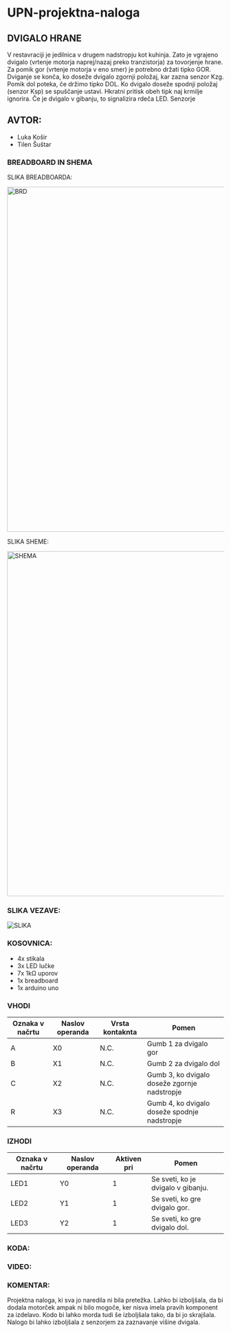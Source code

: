 # UPN-projektna-naloga
## DVIGALO HRANE
V restavraciji je jedilnica v drugem nadstropju kot kuhinja. Zato je vgrajeno dvigalo (vrtenje motorja naprej/nazaj preko tranzistorja) za tovorjenje hrane. Za pomik gor (vrtenje motorja v eno smer) je potrebno držati tipko GOR. Dviganje se konča, ko doseže dvigalo zgornji položaj, kar zazna senzor Kzg. Pomik dol poteka, če držimo tipko DOL. Ko dvigalo doseže spodnji položaj (senzor Ksp)  se spuščanje ustavi. Hkratni pritisk obeh tipk naj krmilje ignorira. Če je dvigalo v gibanju, to signalizira rdeča LED. Senzorje

## AVTOR:
* Luka Košir
* Tilen Šuštar

### BREADBOARD IN SHEMA
SLIKA BREADBOARDA:

<img width="800" alt="BRD" src="https://user-images.githubusercontent.com/83816742/165065481-2d10d512-d01e-4735-96c7-7cc3759c0878.png">

SLIKA SHEME:

<img width="800" alt="SHEMA" src="https://user-images.githubusercontent.com/83816742/166655495-cfedf580-866f-4ac3-afa0-1ae1cb74e0ba.png">

### SLIKA VEZAVE:
![SLIKA ](https://user-images.githubusercontent.com/83816742/166651538-1cbbf395-715b-498a-bb1b-7edbe52ac66a.png)

### KOSOVNICA:
- 4x stikala
- 3x LED lučke 
- 7x 1kΩ uporov
- 1x breadboard
- 1x arduino uno

### VHODI
| **Oznaka v načrtu** | **Naslov operanda** | **Vrsta kontaknta** | **Pomen**                          |
|-----------------|-----------------|-----------------|------------------------------------------------| 
| A               | X0              | N.C.            | Gumb 1 za dvigalo gor                          |
| B               | X1              | N.C.            | Gumb 2 za dvigalo dol                          |
| C               | X2              | N.C.            | Gumb 3, ko dvigalo doseže zgornje nadstropje   |
| R               | X3              | N.C.            | Gumb 4, ko dvigalo doseže spodnje nadstropje   |


### IZHODI
| **Oznaka v načrtu** | **Naslov operanda** | **Aktiven pri** | **Pomen**                                                        |
|---------------------|---------------------|-----------------|------------------------------------------------------------------|
| LED1                | Y0                  | 1               | Se sveti, ko je dvigalo v gibanju.                               |
| LED2                | Y1                  | 1               | Se sveti, ko gre dvigalo gor.                                    |
| LED3                | Y2                  | 1               | Se sveti, ko gre dvigalo dol.                                    |


 
 
### KODA:


### VIDEO:


### KOMENTAR:
Projektna naloga, ki sva jo naredila ni bila pretežka. Lahko bi izboljšala, da bi dodala motorček ampak ni bilo mogoče, ker nisva imela pravih komponent za izdelavo. Kodo bi lahko morda tudi še izboljšala tako, da bi jo skrajšala. Nalogo bi lahko izboljšala z senzorjem za zaznavanje višine dvigala.
